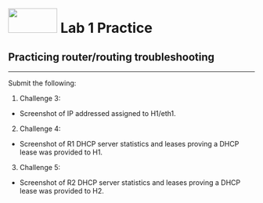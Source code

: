 # <img src="https://www.tamusa.edu/brandguide/jpeglogos/tamusa_final_logo_bw1.jpg" width="100" height="50"> Lab 1 Practice
## Practicing router/routing troubleshooting
--- 
Submit the following:
1. Challenge 3:
- Screenshot of IP addressed assigned to H1/eth1.
2. Challenge 4:
- Screenshot of R1 DHCP server statistics and leases proving a DHCP lease was provided to H1.
3. Challenge 5:
- Screenshot of R2 DHCP server statistics and leases proving a DHCP lease was provided to H2.
